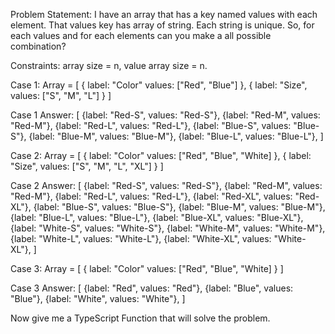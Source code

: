 Problem Statement: I have an array that has a key named values with each element. That values key has array of string. Each string is unique. So, for each values and for each elements can you make a all possible combination?

Constraints: array size = n, value array size = n.

Case 1:
Array = [
    {
    label: "Color"
    values: ["Red", "Blue"]
    },
    {
    label: "Size",
    values: ["S", "M", "L"]
    }
]

Case 1 Answer: [
    {label: "Red-S", values: "Red-S"},
    {label: "Red-M", values: "Red-M"},
    {label: "Red-L", values: "Red-L"},
    {label: "Blue-S", values: "Blue-S"},
    {label: "Blue-M", values: "Blue-M"},
    {label: "Blue-L", values: "Blue-L"},
]

Case 2:
Array = [
    {
    label: "Color"
    values: ["Red", "Blue", "White]
    },
    {
    label: "Size",
    values: ["S", "M", "L", "XL"]
    }
]

Case 2 Answer: [
    {label: "Red-S", values: "Red-S"},
    {label: "Red-M", values: "Red-M"},
    {label: "Red-L", values: "Red-L"},
    {label: "Red-XL", values: "Red-XL"},
    {label: "Blue-S", values: "Blue-S"},
    {label: "Blue-M", values: "Blue-M"},
    {label: "Blue-L", values: "Blue-L"},
    {label: "Blue-XL", values: "Blue-XL"},
    {label: "White-S", values: "White-S"},
    {label: "White-M", values: "White-M"},
    {label: "White-L", values: "White-L"},
    {label: "White-XL", values: "White-XL"},
]


Case 3:
Array = [
    {
    label: "Color"
    values: ["Red", "Blue", "White]
    }
]

Case 3 Answer: [
    {label: "Red", values: "Red"},
    {label: "Blue", values: "Blue"},
    {label: "White", values: "White"},
]


Now give me a TypeScript Function that will solve the problem.
